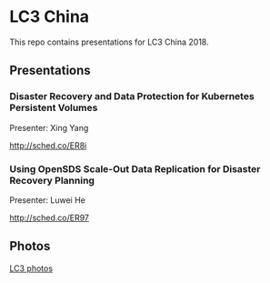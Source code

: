 # LC3 China

This repo contains presentations for LC3 China 2018.

## Presentations
### Disaster Recovery and Data Protection for Kubernetes Persistent Volumes
Presenter: Xing Yang

http://sched.co/ER8i

### Using OpenSDS Scale-Out Data Replication for Disaster Recovery Planning
Presenter: Luwei He

http://sched.co/ER97


## Photos

[LC3 photos](https://www.flickr.com/photos/157033335@N08/albums/72157697000881991)
